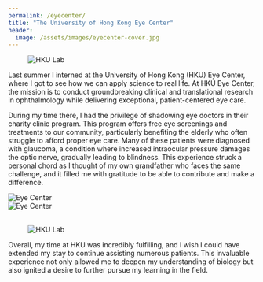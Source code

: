 ```yaml
---
permalink: /eyecenter/
title: "The University of Hong Kong Eye Center"
header:
  image: /assets/images/eyecenter-cover.jpg
---
```



<figure style="width: 40%" class="align-right">
  <img src="{{ site.url }}{{ site.baseurl }}/assets/images/eyecenter-lab001.jpg" alt="HKU Lab">
</figure>
Last summer I interned at the University of Hong Kong (HKU) Eye Center, where I got to see how we can apply science to real life. At HKU Eye Center, the mission is to conduct groundbreaking clinical and translational research in ophthalmology while delivering exceptional, patient-centered eye care.

During my time there, I had the privilege of shadowing eye doctors in their charity clinic program. This program offers free eye screenings and treatments to our community, particularly benefiting the elderly who often struggle to afford proper eye care. Many of these patients were diagnosed with glaucoma, a condition where increased intraocular pressure damages the optic nerve, gradually leading to blindness. This experience struck a personal chord as I thought of my own grandfather who faces the same challenge, and it filled me with gratitude to be able to contribute and make a difference.


<div class="row">
  <div class="column" style="width: 50%;">
    <img src="{{ site.url }}{{ site.baseurl }}/assets/images/eyecenter002.jpg" alt="Eye Center">
  </div>
  <div class="column" style="width: 50%;">
    <img src="{{ site.url }}{{ site.baseurl }}/assets/images/eyecenter001.jpg" alt="Eye Center">
  </div>
</div>
<br />

<figure style="width: 50%" class="align-right">
  <img src="{{ site.url }}{{ site.baseurl }}/assets/images/eyecenter-lab002.jpg" alt="HKU Lab">
</figure>
Overall, my time at HKU was incredibly fulfilling, and I wish I could have extended my stay to continue assisting numerous patients. This invaluable experience not only allowed me to deepen my understanding of biology but also ignited a desire to further pursue my learning in the field.

